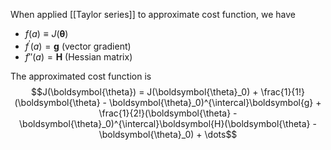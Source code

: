 When applied [[Taylor series]] to approximate cost function, we have
- $f(a) \equiv J(\boldsymbol{\theta})$
- $f^\prime(a) = \mathbf{g}$  (vector gradient)
- $f''(a) = \mathbf{H}$ (Hessian matrix)

The approximated cost function is
$$J(\boldsymbol{\theta}) = J(\boldsymbol{\theta}_0) + \frac{1}{1!} (\boldsymbol{\theta} - \boldsymbol{\theta}_0)^{\intercal}\boldsymbol{g} + \frac{1}{2!}(\boldsymbol{\theta} - \boldsymbol{\theta}_0)^{\intercal}\boldsymbol{H}(\boldsymbol{\theta} - \boldsymbol{\theta}_0) + \dots$$